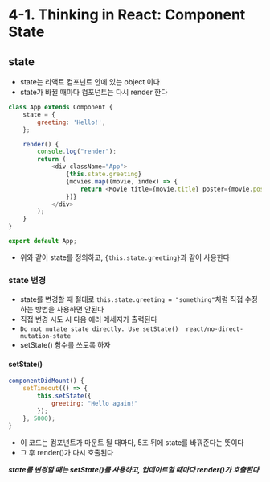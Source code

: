 # 4-1. Thinking in React: Component State

## state
- state는 리액트 컴포넌트 안에 있는 object 이다
- state가 바뀔 때마다 컴포넌트는 다시 render 한다

```javascript
class App extends Component {
    state = {
        greeting: 'Hello!',
    };

    render() {
        console.log("render");
        return (
            <div className="App">
                {this.state.greeting}
                {movies.map((movie, index) => {
                    return <Movie title={movie.title} poster={movie.poster} key={index}/>;
                })}
            </div>
        );
    }
}

export default App;
```

- 위와 같이 state를 정의하고, `{this.state.greeting}`과 같이 사용한다


### state 변경
- state를 변경할 때 절대로 `this.state.greeting = "something"`처럼 직접 수정하는 방법을 사용하면 안된다
- 직접 변경 시도 시 다음 에러 메세지가 출력된다
- `Do not mutate state directly. Use setState()  react/no-direct-mutation-state`
- setState() 함수를 쓰도록 하자

#### setState()

```javascript
componentDidMount() {
    setTimeout(() => {
        this.setState({
            greeting: "Hello again!"
        });
    }, 5000);
}
```

- 이 코드는 컴포넌트가 마운트 될 때마다, 5초 뒤에 state를 바꿔준다는 뜻이다
- 그 후 render()가 다시 호출된다

**_state를 변경할 때는 setState()를 사용하고, 업데이트할 때마다 render()가 호출된다_**